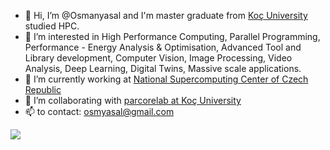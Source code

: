 - 👋 Hi, I’m @Osmanyasal and I'm master graduate from [Koç University](https://www.ku.edu.tr/) studied HPC.
- 👀 I’m interested in High Performance Computing, Parallel Programming, Performance - Energy Analysis & Optimisation, Advanced Tool and Library development, Computer Vision, Image Processing, Video Analysis, Deep Learning, Digital Twins, Massive scale applications.
- 🌱 I’m currently working at [National Supercomputing Center of Czech Republic](https://www.it4i.cz/en)
- 💞️ I’m collaborating with [parcorelab at Koç University](https://parcorelab.ku.edu.tr/)
- 📫 to contact: osmyasal@gmail.com
  
<a href="https://www.buymeacoffee.com/osmyasal"><img src="https://img.buymeacoffee.com/button-api/?text=Would you refill my cofee?&emoji=☕&slug=osmyasal&button_colour=FFDD00&font_colour=000000&font_family=Comic&outline_colour=000000&coffee_colour=ffffff" /></a>
